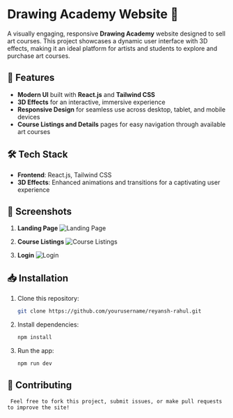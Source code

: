 # Drawing Academy Website 🎨

A visually engaging, responsive **Drawing Academy** website designed to sell art courses. This project showcases a dynamic user interface with 3D effects, making it an ideal platform for artists and students to explore and purchase art courses.

## 🚀 Features

- **Modern UI** built with **React.js** and **Tailwind CSS**
- **3D Effects** for an interactive, immersive experience
- **Responsive Design** for seamless use across desktop, tablet, and mobile devices
- **Course Listings and Details** pages for easy navigation through available art courses

## 🛠 Tech Stack

- **Frontend**: React.js, Tailwind CSS
- **3D Effects**: Enhanced animations and transitions for a captivating user experience

## 📸 Screenshots

1. **Landing Page**
   ![Landing Page](screenshots/lander.png)

2. **Course Listings**
   ![Course Listings](screenshots/courses.png)

3. **Login**
   ![Login](screenshots/newsletter.png)

## 📥 Installation

1. Clone this repository:
   ```bash
   git clone https://github.com/yourusername/reyansh-rahul.git

2. Install dependencies:
    ```bash
    npm install

3. Run the app:
    ```bash
    npm run dev

## 🤝 Contributing
     Feel free to fork this project, submit issues, or make pull requests to improve the site!
